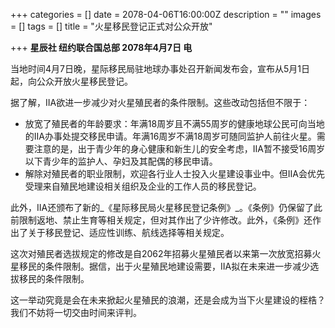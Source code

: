 +++
categories = []
date = 2078-04-06T16:00:00Z
description = ""
images = []
tags = []
title = "火星移民登记正式对公众开放"

+++
**星辰社 纽约联合国总部 2078年4月7日 电**  
   
   
当地时间4月7日晚，星际移民局驻地球办事处召开新闻发布会，宣布从5月1日起，向公众开放火星移民登记。  
   
据了解，IIA欲进一步减少对火星殖民者的条件限制。这些改动包括但不限于：

* 放宽了殖民者的年龄要求：年满18周岁且不满55周岁的健康地球公民可向当地的IIA办事处提交移民申请。年满16周岁不满18周岁可随同监护人前往火星。需要注意的是，出于青少年的身心健康和新生儿的安全考虑，IIA暂不接受16周岁以下青少年的监护人、孕妇及其配偶的移民申请。
* 解除对殖民者的职业限制，欢迎各行业人士投入火星建设事业中。但IIA会优先受理来自殖民地建设相关组织及企业的工作人员的移民登记。

  
此外，IIA还颁布了新的_《星际移民局火星移民登记条例》_。《条例》仍保留了此前限制返地、禁止生育等相关规定，但对其作出了少许修改。此外，《条例》还作出了关于移民登记、适应性训练、航线选择等相关规定。  
   
这次对殖民者选拔规定的修改是自2062年招募火星殖民者以来第一次放宽招募火星移民的条件限制。据信，出于火星殖民地建设需要，IIA拟在未来进一步减少选拔移民的条件限制。  
   
这一举动究竟是会在未来掀起火星殖民的浪潮，还是会成为当下火星建设的桎梏？我们不妨将一切交由时间来评判。